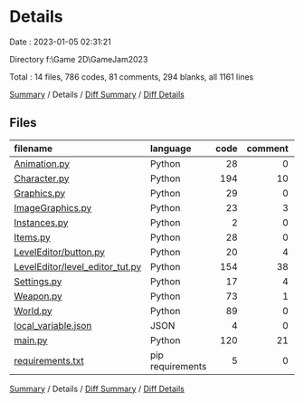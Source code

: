 # Details

Date : 2023-01-05 02:31:21

Directory f:\\Game 2D\\GameJam2023

Total : 14 files,  786 codes, 81 comments, 294 blanks, all 1161 lines

[Summary](results.md) / Details / [Diff Summary](diff.md) / [Diff Details](diff-details.md)

## Files
| filename | language | code | comment | blank | total |
| :--- | :--- | ---: | ---: | ---: | ---: |
| [Animation.py](/Animation.py) | Python | 28 | 0 | 12 | 40 |
| [Character.py](/Character.py) | Python | 194 | 10 | 73 | 277 |
| [Graphics.py](/Graphics.py) | Python | 29 | 0 | 11 | 40 |
| [ImageGraphics.py](/ImageGraphics.py) | Python | 23 | 3 | 13 | 39 |
| [Instances.py](/Instances.py) | Python | 2 | 0 | 0 | 2 |
| [Items.py](/Items.py) | Python | 28 | 0 | 10 | 38 |
| [LevelEditor/button.py](/LevelEditor/button.py) | Python | 20 | 4 | 7 | 31 |
| [LevelEditor/level_editor_tut.py](/LevelEditor/level_editor_tut.py) | Python | 154 | 38 | 47 | 239 |
| [Settings.py](/Settings.py) | Python | 17 | 4 | 11 | 32 |
| [Weapon.py](/Weapon.py) | Python | 73 | 1 | 28 | 102 |
| [World.py](/World.py) | Python | 89 | 0 | 16 | 105 |
| [local_variable.json](/local_variable.json) | JSON | 4 | 0 | 0 | 4 |
| [main.py](/main.py) | Python | 120 | 21 | 65 | 206 |
| [requirements.txt](/requirements.txt) | pip requirements | 5 | 0 | 1 | 6 |

[Summary](results.md) / Details / [Diff Summary](diff.md) / [Diff Details](diff-details.md)